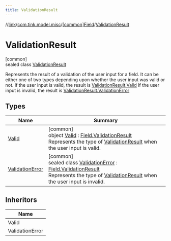 ```yaml
---
title: ValidationResult
---
```

//[link](../../../../index.html)/[com.tink.model.misc](../../index.html)/[[common]Field](../index.html)/[ValidationResult](index.html)



# ValidationResult



[common]\
sealed class [ValidationResult](index.html)

Represents the result of a validation of the user input for a field. It can be either one of two types depending upon whether the user input was valid or not. If the user input is valid, the result is [ValidationResult.Valid](-valid/index.html) If the user input is invalid, the result is [ValidationResult.ValidationError](-validation-error/index.html)



## Types


| Name | Summary |
|---|---|
| [Valid](-valid/index.html) | [common]<br>object [Valid](-valid/index.html) : [Field.ValidationResult](index.html)<br>Represents the type of [ValidationResult](index.html) when the user input is valid. |
| [ValidationError](-validation-error/index.html) | [common]<br>sealed class [ValidationError](-validation-error/index.html) : [Field.ValidationResult](index.html)<br>Represents the type of [ValidationResult](index.html) when the user input is invalid. |


## Inheritors


| Name |
|---|
| Valid |
| ValidationError |

